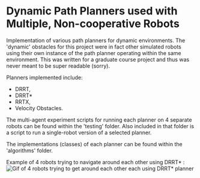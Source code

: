 # Dynamic Path Planners used with Multiple, Non-cooperative Robots
Implementation of various path planners for dynamic environments. The 'dynamic' obstacles for this project were in fact other simulated robots using their own instance of the path planner operating within the same environment.
This was written for a graduate course project and thus was never meant to be super readable (sorry). 

Planners implemented include:
- DRRT,
- DRRT*
- RRTX,
- Velocity Obstacles.

The multi-agent experiment scripts for running each planner on 4 separate robots can be found within the 'testing' folder. Also included in that folder is a script to run a single-robot version of a selected planner.

The implementations (classes) of each planner can be found within the 'algorithms' folder.


Example of 4 robots trying to navigate around each other using DRRT* :
![Gif of 4 robots trying to get around each other each using DRRT* planner](https://github.com/AndrewRgrs/Multi-Agent-Planners/assets/77746490/b8169c82-6d30-4778-b216-4a23e8fe6ebb)




